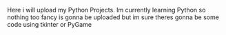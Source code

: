 Here i will upload my Python Projects. Im currently learning Python so nothing too fancy is gonna be uploaded but im sure theres gonna be some code using tkinter or PyGame
